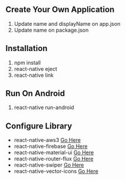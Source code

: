 ## Create Your Own Application
1. Update name and displayName on app.json
2. Update name on package.json

## Installation

1. npm install
2. react-native eject
3. react-native link

## Run On Android
1. react-native run-android

## Configure Library
- react-native-aws3 [Go Here](https://github.com/benjreinhart/react-native-aws3)
- react-native-firebase [Go Here](https://github.com/invertase/react-native-firebase)
- react-native-material-ui [Go Here](https://github.com/xotahal/react-native-material-ui)
- react-native-router-flux [Go Here](https://github.com/aksonov/react-native-router-flux)
- react-native-swiper [Go Here](https://github.com/leecade/react-native-swiper)
- react-native-vector-icons [Go Here](https://github.com/oblador/react-native-vector-icons)
